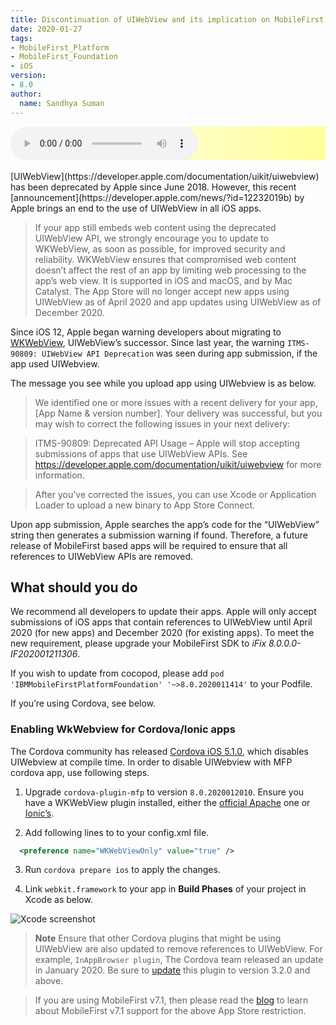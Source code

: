 ```yaml
---
title: Discontinuation of UIWebView and its implication on MobileFirst apps
date: 2020-01-27
tags:
- MobileFirst_Platform
- MobileFirst_Foundation
- iOS
version:
- 8.0
author:
  name: Sandhya Suman
---
```

<style>
.audio-background {
  background-image: linear-gradient(to right, rgba(255,255,255,0), #ffff99);
;
}
</style>
<script>
$('#audioMFWebView').on('ended', function() {
        manageImageObjectsLevel();
}).get(0).play();
</script>

<div class="container audio-background">
  
  <audio id="audioMFWebView" controls>
  <source src="{{site.baseurl}}/assets/blog/2020-01-31-Removal-of-UIWebview/discontinuation-of-uiwebview.mp3" type="audio/mpeg">
  Your browser does not support the audio tag.
  </audio>

</div>
<br/>
[UIWebView](https://developer.apple.com/documentation/uikit/uiwebview) has been deprecated by Apple since June 2018. However, this recent [announcement](https://developer.apple.com/news/?id=12232019b) by Apple brings an end to the use of UIWebView in all iOS apps.




>If your app still embeds web content using the deprecated UIWebView API, we strongly encourage you to update to WKWebView, as soon as possible, for improved security and reliability. WKWebView ensures that compromised web content doesn’t affect the rest of an app by limiting web processing to the app’s web view. It is supported in iOS and macOS, and by Mac Catalyst.
>The App Store will no longer accept new apps using UIWebView as of April 2020 and app updates using UIWebView as of December 2020.

Since iOS 12, Apple began warning developers about migrating to [WKWebView](https://developer.apple.com/documentation/webkit/wkwebview/), UIWebView’s successor. Since last year, the warning `ITMS-90809: UIWebView API Deprecation` was seen during app submission, if the app used UIWebview.

The message you see while you upload app using UIWebview is as below.

>We identified one or more issues with a recent delivery for your app, [App Name & version number]. Your delivery was successful, but you may wish to correct the following issues in your next delivery:

>ITMS-90809: Deprecated API Usage – Apple will stop accepting submissions of apps that use UIWebView APIs. See https://developer.apple.com/documentation/uikit/uiwebview for more information.

>After you’ve corrected the issues, you can use Xcode or Application Loader to upload a new binary to App Store Connect.

Upon app submission, Apple searches the app’s code for the “UIWebView” string then generates a submission warning if found. Therefore, a future release of MobileFirst based apps will be required to ensure that all references to UIWebView APIs are  removed.


## What should you do

We recommend all developers to update their apps. Apple will only accept submissions of iOS apps that contain references to UIWebView until April 2020 (for new apps) and December 2020 (for existing apps). To meet the new requirement, please upgrade your MobileFirst SDK to *iFix 8.0.0.0-IF202001211306*.

If you wish to update from cocopod, please add `pod 'IBMMobileFirstPlatformFoundation' '~>8.0.2020011414'` to your Podfile.

If you’re using Cordova, see below.

### Enabling WkWebview for Cordova/Ionic apps

The Cordova community has released [Cordova iOS 5.1.0](https://cordova.apache.org/announcements/2019/11/25/cordova-ios-release-5.1.0.html), which disables UIWebview at compile time. In order to disable UIWebview with MFP cordova app, use following steps.

1. Upgrade `cordova-plugin-mfp` to  version `8.0.2020012010`.
Ensure you have a WKWebView plugin installed, either the [official Apache](https://github.com/apache/cordova-plugin-wkwebview-engine) one or [Ionic’s](https://github.com/ionic-team/cordova-plugin-ionic-webview).

2. Add following lines to to your config.xml file.

```xml
  <preference name="WKWebViewOnly" value="true" />
```
3. Run `cordova prepare ios` to apply the changes.

4. Link `webkit.framework` to your app in **Build Phases** of your project in Xcode as below.

![Xcode screenshot]({{site.baseurl}}/assets/blog/2020-01-31-IBM-MobileFoundation-UIWebview/webview_mfp_screenshots.png)


>**Note** Ensure that other Cordova plugins that might be using UIWebView are also updated to remove references to UIWebView.
For example, `InAppBrowser plugin`, The Cordova team released an update in January 2020. Be sure to [update](https://cordova.apache.org/announcements/2020/01/08/inappbrowser-release-3.2.0.html) this plugin to version 3.2.0 and above.

>If you are using MobileFirst v7.1, then please read the [blog](https://mobilefirstplatform.ibmcloud.com/blog/2020/01/12/support-new-requirements-mobilefirst-71/) to learn about MobileFirst v7.1 support for the above App Store restriction.
